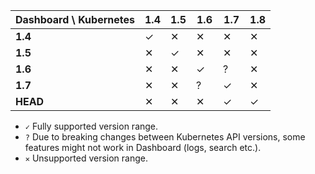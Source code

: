 | Dashboard \ Kubernetes | 1.4 | 1.5 | 1.6 | 1.7 | 1.8 |
|------------------------|-----|-----|-----|-----|-----|
| **1.4**                | ✓   | ✕   | ✕   | ✕   | ✕   |
| **1.5**                | ✕   | ✓   | ✕   | ✕   | ✕   |
| **1.6**                | ✕   | ✕   | ✓   | ?   | ✕   |
| **1.7**                | ✕   | ✕   | ?   | ✓   | ✕   |
| **HEAD**               | ✕   | ✕   | ✕   | ✓   | ✓   |

- `✓` Fully supported version range.
- `?` Due to breaking changes between Kubernetes API versions, some features might not work in Dashboard (logs, search
etc.).
- `✕` Unsupported version range.